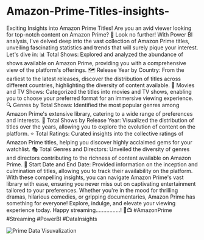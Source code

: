# Amazon-Prime-Titles-insights-
Exciting Insights into Amazon Prime Titles!
Are you an avid viewer looking for top-notch content on Amazon Prime? 🍿 Look no further! With Power BI analysis, I've delved deep into the vast collection of Amazon Prime titles, unveiling fascinating statistics and trends that will surely pique your interest. Let's dive in:
📊 Total Shows: Explored and analyzed the abundance of shows available on Amazon Prime, providing you with a comprehensive view of the platform's offerings.
🗺️ Release Year by Country: From the earliest to the latest releases, discover the distribution of titles across different countries, highlighting the diversity of content available.
🎥 Movies and TV Shows: Categorized the titles into movies and TV shows, enabling you to choose your preferred format for an immersive viewing experience.
🔍 Genres by Total Shows: Identified the most popular genres among Amazon Prime's extensive library, catering to a wide range of preferences and interests.
📅 Total Shows by Release Year: Visualized the distribution of titles over the years, allowing you to explore the evolution of content on the platform.
⭐ Total Ratings: Curated insights into the collective ratings of Amazon Prime titles, helping you discover highly acclaimed gems for your watchlist.
🎭 Total Genres and Directors: Unveiled the diversity of genres and directors contributing to the richness of content available on Amazon Prime.
📅 Start Date and End Date: Provided information on the inception and culmination of titles, allowing you to track their availability on the platform.
With these compelling insights, you can navigate Amazon Prime's vast library with ease, ensuring you never miss out on captivating entertainment tailored to your preferences. Whether you're in the mood for thrilling dramas, hilarious comedies, or gripping documentaries, Amazon Prime has something for everyone! Explore, indulge, and elevate your viewing experience today. Happy streaming................!
🚀📺 #AmazonPrime #Streaming #PowerBI #DataInsights




![Prime Data Visuvalization](https://github.com/Vini28122001/Amazon-Prime-Titles-insights-/assets/149174627/b954fc69-65ce-4f57-bd3d-fd516fd29eba)
